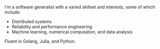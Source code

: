 I'm a software generalist with a varied skillset and interests, some of which include:

- Distributed systems
- Reliability and performance engineering
- Machine learning, numerical computation, and data analysis

Fluent in Golang, Julia, and Python.

